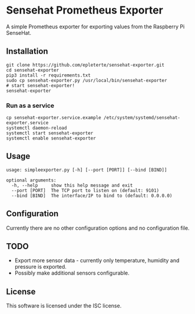 Sensehat Prometheus Exporter
============================

A simple Prometheus exporter for exporting values from the Raspberry Pi SenseHat.


Installation
------------

    git clone https://github.com/epleterte/sensehat-exporter.git
    cd sensehat-exporter
    pip3 install -r requirements.txt
    sudo cp sensehat-exporter.py /usr/local/bin/sensehat-exporter
    # start sensehat-exporter!
    sensehat-exporter

### Run as a service

    cp sensehat-exporter.service.example /etc/system/systemd/sensehat-exporter.service
    systemctl daemon-reload
    systemctl start sensehat-exporter
    systemctl enable sensehat-exporter

Usage
-----

    usage: simpleexporter.py [-h] [--port [PORT]] [--bind [BIND]]
    
    optional arguments:
      -h, --help     show this help message and exit
      --port [PORT]  The TCP port to listen on (default: 9101)
      --bind [BIND]  The interface/IP to bind to (default: 0.0.0.0)

Configuration
-------------

Currently there are no other configuration options and no configuration file.


TODO
----

* Export more sensor data - currently only temperature, humidity and pressure is exported.
* Possibly make additional sensors configurable.

License
-------

This software is licensed under the ISC license.
